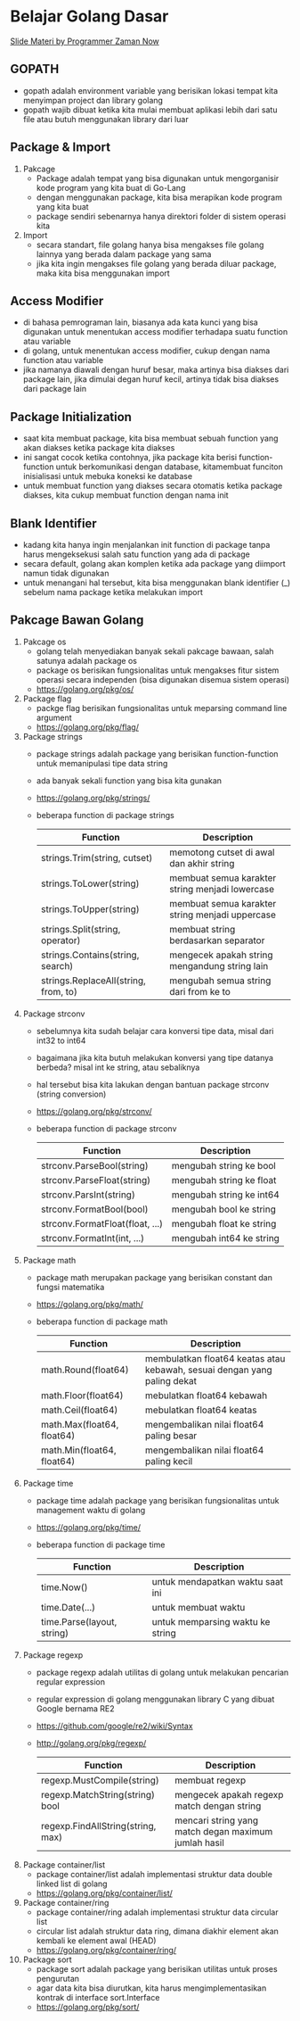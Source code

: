 # Belajar Golang Dasar
[Slide Materi by Programmer Zaman Now](https://docs.google.com/presentation/d/1QNFV9kjV4TfN-FVFLT6-8Urq2MmadAmgc1puk-YE5Fs/edit)

## GOPATH
* gopath adalah environment variable yang berisikan lokasi tempat kita menyimpan project dan library golang
* gopath wajib dibuat ketika kita mulai membuat aplikasi lebih dari satu file atau butuh menggunakan library dari luar

## Package & Import
1. Pakcage
   * Package adalah tempat yang bisa digunakan untuk mengorganisir kode program yang kita buat di Go-Lang
   * dengan menggunakan package, kita bisa merapikan kode program yang kita buat
   * package sendiri sebenarnya hanya direktori folder di sistem operasi kita
2. Import
   * secara standart, file golang hanya bisa mengakses file golang lainnya yang berada dalam package yang sama
   * jika kita ingin mengakses file golang yang berada diluar package, maka kita bisa menggunakan import 

## Access Modifier
* di bahasa pemrograman lain, biasanya ada kata kunci yang bisa digunakan untuk menentukan access modifier terhadapa suatu function atau variable
* di golang, untuk menentukan access modifier, cukup dengan nama function atau variable
* jika namanya diawali dengan huruf besar, maka artinya bisa diakses dari package lain, jika dimulai degan huruf kecil, artinya tidak bisa diakses dari package lain

## Package Initialization
* saat kita membuat package, kita bisa membuat sebuah function yang akan diakses ketika package kita diakses
* ini sangat cocok ketika contohnya, jika package kita berisi function-function untuk berkomunikasi dengan database, kitamembuat funciton inisialisasi untuk mebuka koneksi ke database
* untuk membuat function yang diakses secara otomatis ketika package diakses, kita cukup membuat function dengan nama init

## Blank Identifier
* kadang kita hanya ingin menjalankan init function di package tanpa harus mengeksekusi salah satu function yang ada di package
* secara default, golang akan komplen ketika ada package yang diimport namun tidak digunakan
* untuk menangani hal tersebut, kita bisa menggunakan blank identifier (_) sebelum nama package ketika melakukan import

## Pakcage Bawan Golang
1. Pakcage os
    * golang telah menyediakan banyak sekali pakcage bawaan, salah satunya adalah package os
    * package os berisikan fungsionalitas untuk mengakses fitur sistem operasi secara independen (bisa digunakan disemua sistem operasi)
    * https://golang.org/pkg/os/
2. Package flag
    * packge flag berisikan fungsionalitas untuk meparsing command line argument
    * https://golang.org/pkg/flag/
3. Package strings
    * package strings adalah package yang berisikan function-function untuk memanipulasi tipe data string
    * ada banyak sekali function yang bisa kita gunakan
    * https://golang.org/pkg/strings/
    * beberapa function di package strings

        | Function                               | Description                                      |
        | -----------                            | -----------                                      |
        | strings.Trim(string, cutset)           | memotong cutset di awal dan akhir string         |
        | strings.ToLower(string)                | membuat semua karakter string menjadi lowercase  |
        | strings.ToUpper(string)                | membuat semua karakter string menjadi uppercase  |
        | strings.Split(string, operator)        | membuat string berdasarkan separator             |
        | strings.Contains(string, search)       | mengecek apakah string mengandung string lain    |
        | strings.ReplaceAll(string, from, to)   | mengubah semua string dari from ke to            |
4. Package strconv
    * sebelumnya kita sudah belajar cara konversi tipe data, misal dari int32 to int64
    * bagaimana jika kita butuh melakukan konversi yang tipe datanya berbeda? misal int ke string, atau sebaliknya
    * hal tersebut bisa kita lakukan dengan bantuan package strconv (string conversion)
    * https://golang.org/pkg/strconv/
    * beberapa function di package strconv
    
        | Function                          | Description               |
        | -----------                       | -----------               |
        | strconv.ParseBool(string)         | mengubah string ke bool   |
        | strconv.ParseFloat(string)        | mengubah string ke float  |
        | strconv.ParsInt(string)           | mengubah string ke int64  |
        | strconv.FormatBool(bool)          | mengubah bool ke string   |
        | strconv.FormatFloat(float, ...)   | mengubah float ke string  |
        | strconv.FormatInt(int, ...)       | mengubah int64 ke string  |
5. Package math
    * package math merupakan package yang berisikan constant dan fungsi matematika
    * https://golang.org/pkg/math/
    * beberapa function di package math
    
        | Function                   | Description                                                              |
        | -----------                | -----------                                                              |
        | math.Round(float64)        | membulatkan float64 keatas atau kebawah, sesuai dengan yang paling dekat |
        | math.Floor(float64)        | mebulatkan float64 kebawah                                               |
        | math.Ceil(float64)         | mebulatkan float64 keatas                                                |
        | math.Max(float64, float64) | mengembalikan nilai float64 paling besar                                 |
        | math.Min(float64, float64) | mengembalikan nilai float64 paling kecil                                 |
6. Package time
    * package time adalah package yang berisikan fungsionalitas untuk management waktu di golang
    * https://golang.org/pkg/time/
    * beberapa function di package time
    
        | Function                   | Description                      |
        | -----------                | -----------                      |
        | time.Now()                 | untuk mendapatkan waktu saat ini |
        | time.Date(...)             | untuk membuat waktu              |
        | time.Parse(layout, string) | untuk memparsing waktu ke string |
7. Package regexp
    * package regexp adalah utilitas di golang untuk melakukan pencarian regular expression
    * regular expression di golang menggunakan library C  yang dibuat Google bernama RE2
    * https://github.com/google/re2/wiki/Syntax
    * http://golang.org/pkg/regexp/
    
        | Function                          | Description                                           |
        | -----------                       | -----------                                           |  
        | regexp.MustCompile(string)        | membuat regexp                                        |
        | regexp.MatchString(string) bool   | mengecek apakah regexp match dengan string            |
        | regexp.FindAllString(string, max) | mencari string yang match degan maximum jumlah hasil  | 
8. Package container/list
    * package container/list adalah implementasi struktur data double linked list di golang
    * https://golang.org/pkg/container/list/
9. Package container/ring
    * package container/ring adalah implementasi struktur data circular list
    * circular list adalah struktur data ring, dimana diakhir element akan kembali ke element awal (HEAD)
    * https://golang.org/pkg/container/ring/
10. Package sort
    * package sort adalah package yang berisikan utilitas untuk proses pengurutan
    * agar data kita bisa diurutkan, kita harus mengimplementasikan kontrak di interface sort.Interface
    * https://golang.org/pkg/sort/